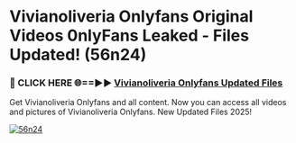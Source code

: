 # Vivianoliveria Onlyfans Original Videos 0nlyFans Leaked - Files Updated! (56n24)

<h3>🔴 CLICK HERE 🌐==►► <a href="https://tinyurl.com/ehrbuxhb" rel="nofollow">Vivianoliveria Onlyfans Updated Files</a></h3>

Get Vivianoliveria Onlyfans and all content. Now you can access all videos and pictures of Vivianoliveria Onlyfans. New Updated Files 2025!

[![56n24](https://i.imgur.com/lVYEuWS.gif)](https://tinyurl.com/ehrbuxhb)
